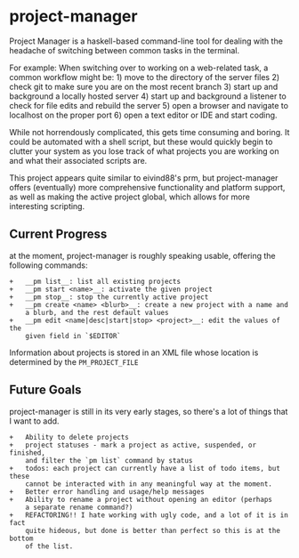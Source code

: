 # project-manager

Project Manager is a haskell-based command-line tool for dealing with the
headache of switching between common tasks in the terminal.

For example:
When switching over to working on a web-related task, a common workflow might
be:
    1)  move to the directory of the server files
    2)  check git to make sure you are on the most recent branch
    3)  start up and background a locally hosted server
    4)  start up and background a listener to check for file edits and rebuild
        the server
    5)  open a browser and navigate to localhost on the proper port
    6)  open a text editor or IDE and start coding.

While not horrendously complicated, this gets time consuming and boring. It
could be automated with a shell script, but these would quickly begin to
clutter your system as you lose track of what projects you are working on and
what their associated scripts are.

This project appears quite similar to eivind88's prm, but project-manager
offers (eventually) more comprehensive functionality and platform support, as
well as making the active project global, which allows for more interesting
scripting.

## Current Progress

at the moment, project-manager is roughly speaking usable, offering the
following commands:

    +   __pm list__: list all existing projects
    +   __pm start <name>__: activate the given project
    +   __pm stop__: stop the currently active project
    +   __pm create <name> <blurb>__: create a new project with a name and
        a blurb, and the rest default values
    +   __pm edit <name|desc|start|stop> <project>__: edit the values of the
        given field in `$EDITOR`

Information about projects is stored in an XML file whose location is
determined by the `PM_PROJECT_FILE`

## Future Goals

project-manager is still in its very early stages, so there's a lot of things
that I want to add.

    +   Ability to delete projects
    +   project statuses - mark a project as active, suspended, or finished,
        and filter the `pm list` command by status
    +   todos: each project can currently have a list of todo items, but these
        cannot be interacted with in any meaningful way at the moment.
    +   Better error handling and usage/help messages
    +   Ability to rename a project without opening an editor (perhaps
        a separate rename command?)
    +   REFACTORING!! I hate working with ugly code, and a lot of it is in fact
        quite hideous, but done is better than perfect so this is at the bottom
        of the list.
